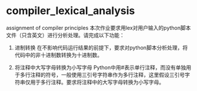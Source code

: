 # compiler_lexical_analysis
assignment of compiler principles
本次作业要求用lex对用户输入的python脚本文件（只含英文）进行分析处理。请完成以下功能：
1)	进制转换
在不影响代码运行结果的前提下，要求对python脚本分析处理，将代码中的非十进制数转换为十进制数。

2)	将注释中大写字母转换为小写字母
Python中用#表示单行注释，而没有单独用于多行注释的符号，一般使用三引号字符串作为多行注释，这里假设三引号字符串仅用于多行注释。要求将注释中的大写字母转换为小写字母。
